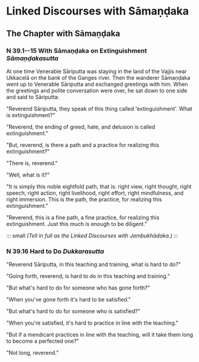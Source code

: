# Linked Discourses with Sāmaṇḍaka

## The Chapter with Sāmaṇḍaka

### N 39.1--15 With Sāmaṇḍaka on Extinguishment *Sāmaṇḍakasutta*

At one time Venerable Sāriputta was staying in the land of
the Vajjis near Ukkacelā on the bank of the Ganges river.
Then the wanderer Sāmaṇḍaka went up to Venerable
Sāriputta and exchanged greetings with him. When the
greetings and polite conversation were over, he sat down to one side and
said to Sāriputta:

"Reverend Sāriputta, they speak of this thing called
'extinguishment'. What is extinguishment?"

"Reverend, the ending of greed, hate, and delusion is called
extinguishment."

"But, reverend, is there a path and a practice for realizing this
extinguishment?"

"There is, reverend."

"Well, what is it?"

"It is simply this noble eightfold path, that is: right view, right
thought, right speech, right action, right livelihood, right effort,
right mindfulness, and right immersion. This is the path, the practice,
for realizing this extinguishment."

"Reverend, this is a fine path, a fine practice, for realizing this
extinguishment. Just this much is enough to be diligent."

::: small
*(Tell in full as the Linked Discourses with
Jambukhādaka.)*
:::

### N 39.16 Hard to Do *Dukkarasutta*

"Reverend Sāriputta, in this teaching and training, what is
hard to do?"

"Going forth, reverend, is hard to do in this teaching and training."

"But what's hard to do for someone who has gone forth?"

"When you've gone forth it's hard to be satisfied."

"But what's hard to do for someone who is satisfied?"

"When you're satisfied, it's hard to practice in line with the
teaching."

"But if a mendicant practices in line with the teaching, will it take
them long to become a perfected one?"

"Not long, reverend."



